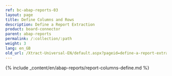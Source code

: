 ```yaml
---
ref: bc-abap-reports-03
layout: page
title: Define Columns and Rows
description: Define a Report Extraction
product: board-connector
parent: abap-reports
permalink: /:collection/:path
weight: 3
lang: en_GB
old_url: /Xtract-Universal-EN/default.aspx?pageid=define-a-report-extraction
---
```


{% include _content/en/abap-reports/report-columns-define.md %}